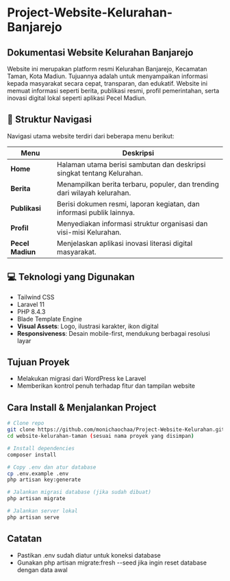 # Project-Website-Kelurahan-Banjarejo

##  Dokumentasi Website Kelurahan Banjarejo
Website ini merupakan platform resmi Kelurahan Banjarejo, Kecamatan Taman, Kota Madiun. Tujuannya adalah untuk menyampaikan informasi kepada masyarakat secara cepat, transparan, dan edukatif. Website ini memuat informasi seperti berita, publikasi resmi, profil pemerintahan, serta inovasi digital lokal seperti aplikasi Pecel Madiun.

## 📂 Struktur Navigasi

Navigasi utama website terdiri dari beberapa menu berikut:

| Menu           | Deskripsi                                                                 |
|----------------|--------------------------------------------------------------------------|
| **Home**       | Halaman utama berisi sambutan dan deskripsi singkat tentang Kelurahan.   |
| **Berita**     | Menampilkan berita terbaru, populer, dan trending dari wilayah kelurahan.|
| **Publikasi**  | Berisi dokumen resmi, laporan kegiatan, dan informasi publik lainnya.    |
| **Profil**     | Menyediakan informasi struktur organisasi dan visi-misi Kelurahan.       |
| **Pecel Madiun** | Menjelaskan aplikasi inovasi literasi digital masyarakat.               |

## 💻 Teknologi yang Digunakan

- Tailwind CSS  
- Laravel 11
- PHP 8.4.3
- Blade Template Engine
- **Visual Assets**: Logo, ilustrasi karakter, ikon digital  
- **Responsiveness**: Desain mobile-first, mendukung berbagai resolusi layar

## Tujuan Proyek
- Melakukan migrasi dari WordPress ke Laravel
- Memberikan kontrol penuh terhadap fitur dan tampilan website

## Cara Install & Menjalankan Project
```bash 
# Clone repo
git clone https://github.com/monichaochaa/Project-Website-Kelurahan.git
cd website-kelurahan-taman (sesuai nama proyek yang disimpan)

# Install dependencies
composer install

# Copy .env dan atur database
cp .env.example .env
php artisan key:generate

# Jalankan migrasi database (jika sudah dibuat)
php artisan migrate

# Jalankan server lokal
php artisan serve
```
## Catatan
- Pastikan .env sudah diatur untuk koneksi database
- Gunakan php artisan migrate:fresh --seed jika ingin reset database dengan data awal


